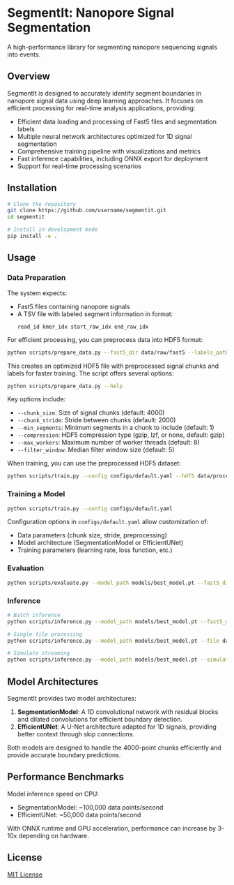 # SegmentIt: Nanopore Signal Segmentation

A high-performance library for segmenting nanopore sequencing signals into events.

## Overview

SegmentIt is designed to accurately identify segment boundaries in nanopore signal data using deep learning approaches. It focuses on efficient processing for real-time analysis applications, providing:

- Efficient data loading and processing of Fast5 files and segmentation labels
- Multiple neural network architectures optimized for 1D signal segmentation
- Comprehensive training pipeline with visualizations and metrics
- Fast inference capabilities, including ONNX export for deployment
- Support for real-time processing scenarios

## Installation

```bash
# Clone the repository
git clone https://github.com/username/segmentit.git
cd segmentit

# Install in development mode
pip install -e .
```

## Usage

### Data Preparation

The system expects:
- Fast5 files containing nanopore signals 
- A TSV file with labeled segment information in format:
  ```
  read_id kmer_idx start_raw_idx end_raw_idx
  ```

For efficient processing, you can preprocess data into HDF5 format:
```bash
python scripts/prepare_data.py --fast5_dir data/raw/fast5 --labels_path data/raw/labels.tsv --output_path data/processed/dataset.h5
```

This creates an optimized HDF5 file with preprocessed signal chunks and labels for faster training. The script offers several options:

```bash
python scripts/prepare_data.py --help
```

Key options include:
- `--chunk_size`: Size of signal chunks (default: 4000)
- `--chunk_stride`: Stride between chunks (default: 2000)
- `--min_segments`: Minimum segments in a chunk to include (default: 1)
- `--compression`: HDF5 compression type (gzip, lzf, or none, default: gzip)
- `--max_workers`: Maximum number of worker threads (default: 8)
- `--filter_window`: Median filter window size (default: 5)

When training, you can use the preprocessed HDF5 dataset:
```bash
python scripts/train.py --config configs/default.yaml --hdf5 data/processed/dataset.h5
```

### Training a Model

```bash
python scripts/train.py --config configs/default.yaml
```

Configuration options in `configs/default.yaml` allow customization of:
- Data parameters (chunk size, stride, preprocessing)
- Model architecture (SegmentationModel or EfficientUNet)
- Training parameters (learning rate, loss function, etc.)

### Evaluation

```bash
python scripts/evaluate.py --model_path models/best_model.pt --fast5_dir data/raw/fast5 --tsv_path data/raw/labels.tsv --visualize
```

### Inference

```bash
# Batch inference
python scripts/inference.py --model_path models/best_model.pt --fast5_dir data/raw/fast5 --export_tsv

# Single file processing
python scripts/inference.py --model_path models/best_model.pt --file data/raw/fast5/example.fast5 --visualize

# Simulate streaming
python scripts/inference.py --model_path models/best_model.pt --simulate_streaming
```

## Model Architectures

SegmentIt provides two model architectures:

1. **SegmentationModel**: A 1D convolutional network with residual blocks and dilated convolutions for efficient boundary detection.
2. **EfficientUNet**: A U-Net architecture adapted for 1D signals, providing better context through skip connections.

Both models are designed to handle the 4000-point chunks efficiently and provide accurate boundary predictions.

## Performance Benchmarks

Model inference speed on CPU:
- SegmentationModel: ~100,000 data points/second
- EfficientUNet: ~50,000 data points/second

With ONNX runtime and GPU acceleration, performance can increase by 3-10x depending on hardware.

## License

[MIT License](LICENSE)
